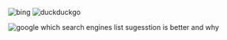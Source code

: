 ![bing](https://user-images.githubusercontent.com/73839590/116000707-c29ec180-a60a-11eb-9be9-69c91bf9ae63.png)
![duckduckgo](https://user-images.githubusercontent.com/73839590/116000710-c4688500-a60a-11eb-9cf1-3124959d8b6c.png)

![google](https://user-images.githubusercontent.com/73839590/116000700-bf0b3a80-a60a-11eb-9ab7-391339771f87.png)
which search engines list sugesstion is better and why
